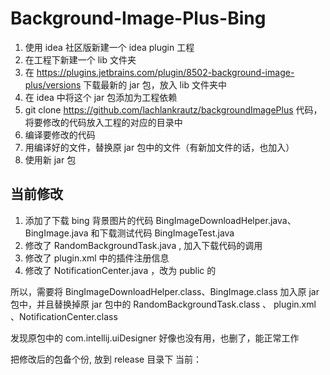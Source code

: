 # Background-Image-Plus-Bing

1. 使用 idea 社区版新建一个 idea plugin 工程
2. 在工程下新建一个 lib 文件夹
3. 在 https://plugins.jetbrains.com/plugin/8502-background-image-plus/versions 下载最新的 jar 包，放入 lib 文件夹中
4. 在 idea 中将这个 jar 包添加为工程依赖
5. git clone https://github.com/lachlankrautz/backgroundImagePlus 代码，将要修改的代码放入工程的对应的目录中
6. 编译要修改的代码
7. 用编译好的文件，替换原 jar 包中的文件（有新加文件的话，也加入）
8. 使用新 jar 包


## 当前修改
1. 添加了下载 bing 背景图片的代码 BingImageDownloadHelper.java、BingImage.java 和下载测试代码 BingImageTest.java  
2. 修改了 RandomBackgroundTask.java , 加入下载代码的调用
3. 修改了 plugin.xml 中的插件注册信息
4. 修改了 NotificationCenter.java ，改为 public 的

所以，需要将 BingImageDownloadHelper.class、BingImage.class 加入原 jar 包中，并且替换掉原 jar 包中的 RandomBackgroundTask.class 、 plugin.xml 、NotificationCenter.class

发现原包中的 com.intellij.uiDesigner 好像也没有用，也删了，能正常工作

把修改后的包备个份, 放到 release 目录下
当前：